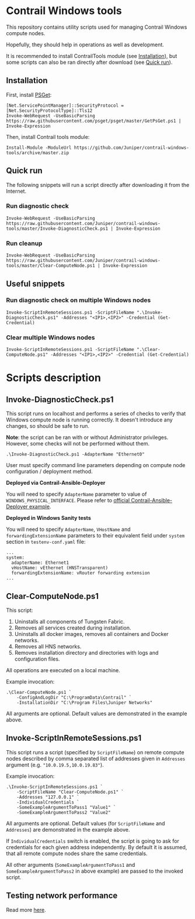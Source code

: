 # Contrail Windows tools

This repository contains utility scripts used for managing Contrail Windows compute nodes.

Hopefully, they should help in operations as well as development.

It is recommended to install ContrailTools module (see [Installation](#installation)), but 
some scripts can also be ran directly after download (see [Quick run](#quick_run)).

## Installation

First, install [PSGet](https://github.com/psget/psget):

```
[Net.ServicePointManager]::SecurityProtocol = [Net.SecurityProtocolType]::Tls12
Invoke-WebRequest -UseBasicParsing https://raw.githubusercontent.com/psget/psget/master/GetPsGet.ps1 | Invoke-Expression
```

Then, install Contrail tools module:

```
Install-Module -ModuleUrl https://github.com/Juniper/contrail-windows-tools/archive/master.zip
```

## Quick run

The following snippets will run a script directly after downloading it from the Internet.

### Run diagnostic check

```
Invoke-WebRequest -UseBasicParsing https://raw.githubusercontent.com/Juniper/contrail-windows-tools/master/Invoke-DiagnosticCheck.ps1 | Invoke-Expression
```

### Run cleanup

```
Invoke-WebRequest -UseBasicParsing https://raw.githubusercontent.com/Juniper/contrail-windows-tools/master/Clear-ComputeNode.ps1 | Invoke-Expression
```

## Useful snippets

### Run diagnostic check on multiple Windows nodes

```
Invoke-ScriptInRemoteSessions.ps1 -ScriptFileName ".\Invoke-DiagnosticCheck.ps1" -Addresses "<IP1>,<IP2>" -Credential (Get-Credential)
```

### Clear multiple Windows nodes

```
Invoke-ScriptInRemoteSessions.ps1 -ScriptFileName ".\Clear-ComputeNode.ps1" -Addresses "<IP1>,<IP2>" -Credential (Get-Credential)
```

# Scripts description 

## Invoke-DiagnosticCheck.ps1

This script runs on localhost and performs a series of checks to verify that Windows compute node
is running correctly. It doesn't introduce any changes, so should be safe to run.

**Note**: the script can be ran with or without Administrator privileges. However, some checks
will not be performed without them.

```
.\Invoke-DiagnosticCheck.ps1 -AdapterName "Ethernet0"
```

User must specify command line parameters depending on compute node configuration / deployment
method.

**Deployed via Contrail-Ansible-Deployer**

You will need to specify `AdapterName` parameter to value of `WINDOWS_PHYSICAL_INTERFACE`.
Please refer to [official Contrail-Ansible-Deployer example](https://github.com/codilime/contrail-ansible-deployer/blob/master/config/instances.yaml.bms_win_example).

**Deployed in Windows Sanity tests**

You will need to specify `AdapterName`, `VHostName` and `forwardingExtensionName` parameters to
their equivalent field under `system` section in `testenv-conf.yaml` file:

```
...
system:
  adapterName: Ethernet1
  vHostName: vEthernet (HNSTransparent)
  forwardingExtensionName: vRouter forwarding extension
...
```
## Clear-ComputeNode.ps1

This script:

1. Uninstalls all components of Tungsten Fabric.
2. Removes all services created during installation.
3. Uninstalls all docker images, removes all containers and Docker networks.
4. Removes all HNS networks.
5. Removes installation directory and directories with logs and configuration files.

All operations are executed on a local machine.

Example invocation:
```
.\Clear-ComputeNode.ps1 `
    -ConfigAndLogDir "C:\ProgramData\Contrail" `
    -InstallationDir "C:\Program Files\Juniper Networks"
```

All arguments are optional. Default values are demonstrated in the example above.

## Invoke-ScriptInRemoteSessions.ps1

This script runs a script (specified by `ScriptFileName`) on remote compute nodes described by comma separated list of addresses given in `Addresses` argument (e.g. `"10.0.19.5,10.0.19.83"`).

Example invocation:
```
.\Invoke-ScriptInRemoteSessions.ps1 `
    -ScriptFileName "Clear-ComputeNode.ps1" `
    -Addresses "127.0.0.1" `
    -IndividualCredentials `
    -SomeExampleArgumentToPass1 "Value1" `
    -SomeExampleArgumentToPass2 "Value2"
```

All arguments are optional. Default values (for `ScriptFileName` and `Addresses`) are demonstrated in the example above.

If `IndividualCredentials` switch is enabled, the script is going to ask for credentials for each given address independently. By default it is assumed, that all remote compute nodes share the same credentials.

All other arguments (`SomeExampleArgumentToPass1` and `SomeExampleArgumentToPass2` in above example) are passed to the invoked script.

## Testing network performance

Read more [here](PerformanceTesting/README.md).
